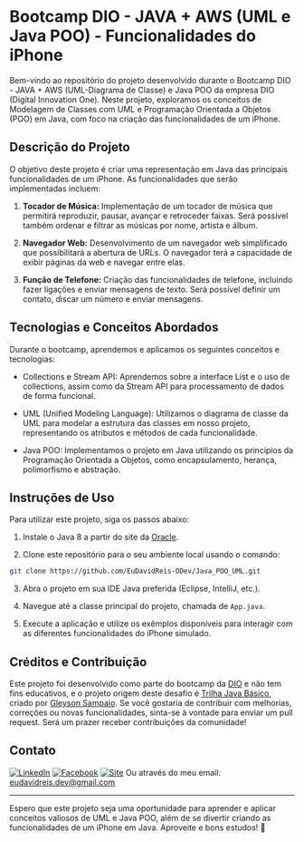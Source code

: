 # Bootcamp DIO - JAVA + AWS (UML e Java POO) - Funcionalidades do iPhone

Bem-vindo ao repositório do projeto desenvolvido durante o Bootcamp DIO - JAVA + AWS (UML-Diagrama de Classe) e Java POO da empresa DIO (Digital Innovation One). Neste projeto, exploramos os conceitos de Modelagem de Classes com UML e Programação Orientada a Objetos (POO) em Java, com foco na criação das funcionalidades de um iPhone.

## Descrição do Projeto

O objetivo deste projeto é criar uma representação em Java das principais funcionalidades de um iPhone. As funcionalidades que serão implementadas incluem:

1. **Tocador de Música:** Implementação de um tocador de música que permitirá reproduzir, pausar, avançar e retroceder faixas. Será possível também ordenar e filtrar as músicas por nome, artista e álbum.

2. **Navegador Web:** Desenvolvimento de um navegador web simplificado que possibilitará a abertura de URLs. O navegador terá a capacidade de exibir páginas da web e navegar entre elas.

3. **Função de Telefone:** Criação das funcionalidades de telefone, incluindo fazer ligações e enviar mensagens de texto. Será possível definir um contato, discar um número e enviar mensagens.

## Tecnologias e Conceitos Abordados

Durante o bootcamp, aprendemos e aplicamos os seguintes conceitos e tecnologias:

- Collections e Stream API: Aprendemos sobre a interface List e o uso de collections, assim como da Stream API para processamento de dados de forma funcional.

- UML (Unified Modeling Language): Utilizamos o diagrama de classe da UML para modelar a estrutura das classes em nosso projeto, representando os atributos e métodos de cada funcionalidade.

- Java POO: Implementamos o projeto em Java utilizando os princípios da Programação Orientada a Objetos, como encapsulamento, herança, polimorfismo e abstração.

## Instruções de Uso

Para utilizar este projeto, siga os passos abaixo:

1. Instale o Java 8 a partir do site da [Oracle](https://www.oracle.com/br/java/technologies/javase/javase8-archive-downloads.html).

2. Clone este repositório para o seu ambiente local usando o comando:

```bash
git clone https://github.com/EuDavidReis-ODev/Java_POO_UML.git
```
3. Abra o projeto em sua IDE Java preferida (Eclipse, IntelliJ, etc.).

4. Navegue até a classe principal do projeto, chamada de `App.java`.

5. Execute a aplicação e utilize os exêmplos disponíveis para interagir com as diferentes funcionalidades do iPhone simulado.

## Créditos e Contribuição

Este projeto foi desenvolvido como parte do bootcamp da [DIO](https://www.dio.me/) e não tem fins educativos, e o projeto origem deste desafio é [Trilha Java Básico](https://github.com/digitalinnovationone/trilha-java-basico/tree/main/desafios/poo), criado por [Gleyson Sampaio](https://github.com/glysns). Se você gostaria de contribuir com melhorias, correções ou novas funcionalidades, sinta-se à vontade para enviar um pull request. Será um prazer receber contribuições da comunidade!


## Contato
[![LinkedIn](https://img.shields.io/badge/LinkedIn-lightblue?style=for-the-badge)](https://www.linkedin.com/in/eudavidreis-dev/) [![Facebook](https://img.shields.io/badge/Facebook-blue?style=for-the-badge)](https://www.facebook.com/eudavidreis.dev)
[![Site](https://img.shields.io/badge/Site-green?style=for-the-badge)](https://www.mrdev.tec.br)
Ou através do meu email: eudavidreis.dev@gmail.com

---

Espero que este projeto seja uma oportunidade para aprender e aplicar conceitos valiosos de UML e Java POO, além de se divertir criando as funcionalidades de um iPhone em Java. Aproveite e bons estudos! 🚀
